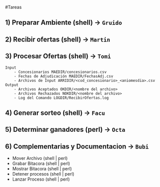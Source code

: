#Tareas

## 1) Preparar Ambiente (shell) -> `Gruido`

## 2) Recibir ofertas (shell) -> `Martin`
## 3) Procesar Ofertas (shell) -> `Tomi`
	Input
		- Concesionarios MAEDIR/concesionarios.csv
		- Fechas de Adjudicación MAEDIR/FechasAdj.csv
		- Archivos de Input ARRIDIR/<cod_concesionario>_<aniomesdia>.csv
	Output
		- Archivos Aceptados OKDIR/<nombre del archivo>
		- Archivos Rechazados NOKDIR/<nombre del archivo>
		- Log del Comando LOGDIR/RecibirOfertas.log
## 4) Generar sorteo (shell) -> `Facu`
## 5) Determinar ganadores (perl) -> `Octa`
## 6) Complementarias y Documentacion -> `Bubi`
* Mover Archivo (shell | perl)
* Grabar Bitacora (shell | perl)
* Mostrar Bitacora (shell | perl)
* Detener procesos (shell | perl)
* Lanzar Proceso (shell | perl)

